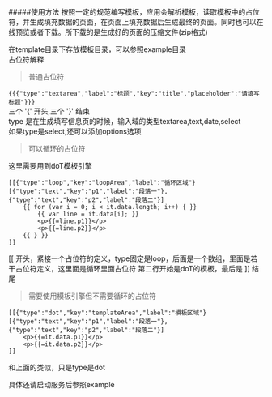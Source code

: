 #####使用方法
按照一定的规范编写模板，应用会解析模板，读取模板中的占位符，并生成填充数据的页面，在页面上填充数据后生成最终的页面。同时也可以在线预览或者下载。所下载的是生成好的页面的压缩文件(zip格式)

在template目录下存放模板目录，可以参照example目录  
占位符解释  
> 普通占位符

`{{{"type":"textarea","label":"标题","key":"title","placeholder":"请填写标题"}}}`  
三个 '{' 开头,三个 '}' 结束  
type 是在生成填写信息页的时候，输入域的类型textarea,text,date,select  
如果type是select,还可以添加options选项

>可以循环的占位符  

这里需要用到doT模板引擎
```
[[{"type":"loop","key":"loopArea","label":"循环区域"}[{"type":"text","key":"p1","label":"段落一"},{"type":"text","key":"p2","label":"段落二"}]
    {{ for (var i = 0; i < it.data.length; i++) { }}
        {{ var line = it.data[i]; }}
        <p>{{=line.p1}}</p>
        <p>{{=line.p2}}</p>
    {{ } }}
]]
```
[[ 开头，紧接一个占位符的定义，type固定是loop，后面是一个数组，里面是若干占位符定义，这里面是循环里面占位符
第二行开始是doT的模板，最后是 ]] 结尾

> 需要使用模板引擎但不需要循环的占位符

```
[[{"type":"dot","key":"templateArea","label":"模板区域"}[{"type":"text","key":"p1","label":"段落一"},{"type":"text","key":"p2","label":"段落二"}]
    <p>{{=it.data.p1}}</p>
    <p>{{=it.data.p2}}</p>
]]
```
和上面的类似，只是type是dot

具体还请启动服务后参照example